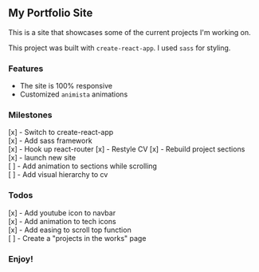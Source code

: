 ## My Portfolio Site

This is a site that showcases some of the current projects I'm working on.

This project was built with `create-react-app`.
I used `sass` for styling.

### Features

- The site is 100% responsive
- Customized `animista` animations

### Milestones

[x] - Switch to create-react-app  
[x] - Add sass framework  
[x] - Hook up react-router
[x] - Restyle CV
[x] - Rebuild project sections  
[x] - launch new site  
[ ] - Add animation to sections while scrolling  
[ ] - Add visual hierarchy to cv

### Todos

[x] - Add youtube icon to navbar  
[x] - Add animation to tech icons  
[x] - Add easing to scroll top function  
[ ] - Create a "projects in the works" page

### Enjoy!
